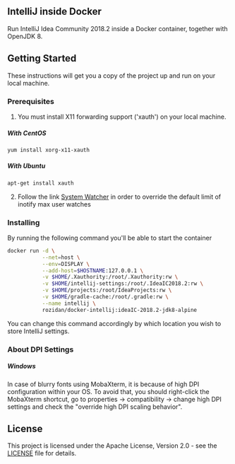 ## IntelliJ inside Docker

Run IntelliJ Idea Community 2018.2 inside a Docker container, together with OpenJDK 8.

## Getting Started

These instructions will get you a copy of the project up and run on your local machine.

### Prerequisites

1. You must install X11 forwarding support ('xauth') on your local machine.

##### With CentOS
```bash
yum install xorg-x11-xauth
```

##### With Ubuntu
```bash
apt-get install xauth
```

2. Follow the link [System Watcher](https://blog.jetbrains.com/idea/2010/04/native-file-system-watcher-for-linux/) in order to override the default limit of  inotify max user watches


### Installing

By running the following command you'll be able to start the container

```bash
docker run -d \
           --net=host \
           --env=DISPLAY \
           --add-host=$HOSTNAME:127.0.0.1 \
           -v $HOME/.Xauthority:/root/.Xauthority:rw \
           -v $HOME/intellij-settings:/root/.IdeaIC2018.2:rw \
           -v $HOME/projects:/root/IdeaProjects:rw \
           -v $HOME/gradle-cache:/root/.gradle:rw \
           --name intellij \
           rozidan/docker-intellij:ideaIC-2018.2-jdk8-alpine
```

You can change this command accordingly by which location you wish to store IntelliJ settings.

### About DPI Settings

##### Windows
In case of blurry fonts using MobaXterm, it is because of high DPI configuration within your OS.
To avoid that, you should right-click the MobaXterm shortcut, go to properties -> compatibility -> change high DPI settings and check the "override high DPI scaling behavior".

## License

This project is licensed under the Apache License, Version 2.0 - see the [LICENSE](http://www.apache.org/licenses/LICENSE-2.0.txt) file for details.

